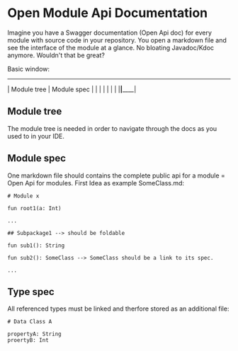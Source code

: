 # Open Module Api Documentation

Imagine you have a Swagger documentation (Open Api doc) for every module with source code in your repository. You open a markdown file and see the interface of the module at a glance. No bloating Javadoc/Kdoc anymore. Wouldn't that be great?

Basic window:
 __________________ ______________________
| Module tree      | Module spec          |
|                  |                      |
|                  |                      |
|__________________|______________________|

## Module tree

The module tree is needed in order to navigate through the docs as you used to in your IDE. 

## Module spec

One markdown file should contains the complete public api for a module = Open Api for modules.
First Idea as example SomeClass.md:
```
# Module x

fun root1(a: Int)

...

## Subpackage1 --> should be foldable

fun sub1(): String

fun sub2(): SomeClass --> SomeClass should be a link to its spec.

...

```

## Type spec

All referenced types must be linked and therfore stored as an additional file:
```
# Data Class A

propertyA: String
proertyB: Int
```
